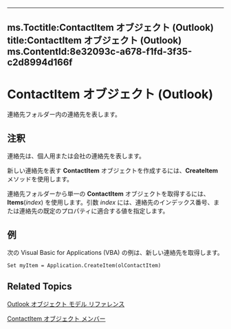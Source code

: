 

---
ms.Toctitle:ContactItem オブジェクト (Outlook)
title:ContactItem オブジェクト (Outlook)
ms.ContentId:8e32093c-a678-f1fd-3f35-c2d8994d166f
---
# ContactItem オブジェクト (Outlook)




連絡先フォルダー内の連絡先を表します。

## 注釈
連絡先は、個人用または会社の連絡先を表します。



新しい連絡先を表す **ContactItem** オブジェクトを作成するには、**CreateItem** メソッドを使用します。



連絡先フォルダーから単一の **ContactItem** オブジェクトを取得するには、**Items**(*index*) を使用します。引数 *index* には、連絡先のインデックス番号、または連絡先の既定のプロパティに適合する値を指定します。



## 例
次の Visual Basic for Applications (VBA) の例は、新しい連絡先を取得します。

```vba
Set myItem = Application.CreateItem(olContactItem)
```




## Related Topics

[Outlook オブジェクト モデル リファレンス](73221b13-d8d8-99b8-3394-b95dbbfd5ddc.md)

[ContactItem オブジェクト メンバー](a8b13369-4c87-02aa-e62a-1f3067e559fa.md)




